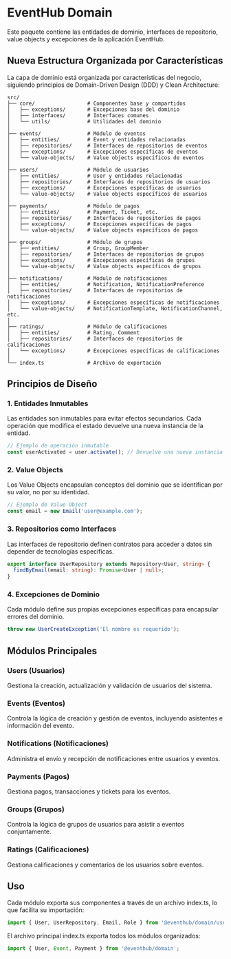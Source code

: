 # EventHub Domain

Este paquete contiene las entidades de dominio, interfaces de repositorio, value objects y excepciones de la aplicación EventHub.

## Nueva Estructura Organizada por Características

La capa de dominio está organizada por características del negocio, siguiendo principios de Domain-Driven Design (DDD) y Clean Architecture:

```
src/
├── core/                 # Componentes base y compartidos
│   ├── exceptions/       # Excepciones base del dominio
│   ├── interfaces/       # Interfaces comunes
│   └── utils/            # Utilidades del dominio
│
├── events/               # Módulo de eventos
│   ├── entities/         # Event y entidades relacionadas
│   ├── repositories/     # Interfaces de repositorios de eventos
│   ├── exceptions/       # Excepciones específicas de eventos
│   └── value-objects/    # Value objects específicos de eventos
│
├── users/                # Módulo de usuarios
│   ├── entities/         # User y entidades relacionadas
│   ├── repositories/     # Interfaces de repositorios de usuarios
│   ├── exceptions/       # Excepciones específicas de usuarios
│   └── value-objects/    # Value objects específicos de usuarios
│
├── payments/             # Módulo de pagos
│   ├── entities/         # Payment, Ticket, etc.
│   ├── repositories/     # Interfaces de repositorios de pagos
│   ├── exceptions/       # Excepciones específicas de pagos
│   └── value-objects/    # Value objects específicos de pagos
│
├── groups/               # Módulo de grupos
│   ├── entities/         # Group, GroupMember
│   ├── repositories/     # Interfaces de repositorios de grupos
│   ├── exceptions/       # Excepciones específicas de grupos
│   └── value-objects/    # Value objects específicos de grupos
│
├── notifications/        # Módulo de notificaciones
│   ├── entities/         # Notification, NotificationPreference
│   ├── repositories/     # Interfaces de repositorios de notificaciones
│   ├── exceptions/       # Excepciones específicas de notificaciones
│   └── value-objects/    # NotificationTemplate, NotificationChannel, etc.
│
├── ratings/              # Módulo de calificaciones
│   ├── entities/         # Rating, Comment
│   ├── repositories/     # Interfaces de repositorios de calificaciones
│   └── exceptions/       # Excepciones específicas de calificaciones
│
└── index.ts              # Archivo de exportación
```

## Principios de Diseño

### 1. Entidades Inmutables

Las entidades son inmutables para evitar efectos secundarios. Cada operación que modifica el estado devuelve una nueva instancia de la entidad.

```typescript
// Ejemplo de operación inmutable
const userActivated = user.activate(); // Devuelve una nueva instancia
```

### 2. Value Objects

Los Value Objects encapsulan conceptos del dominio que se identifican por su valor, no por su identidad.

```typescript
// Ejemplo de Value Object
const email = new Email('user@example.com');
```

### 3. Repositorios como Interfaces

Las interfaces de repositorio definen contratos para acceder a datos sin depender de tecnologías específicas.

```typescript
export interface UserRepository extends Repository<User, string> {
  findByEmail(email: string): Promise<User | null>;
}
```

### 4. Excepciones de Dominio

Cada módulo define sus propias excepciones específicas para encapsular errores del dominio.

```typescript
throw new UserCreateException('El nombre es requerido');
```

## Módulos Principales

### Users (Usuarios)

Gestiona la creación, actualización y validación de usuarios del sistema.

### Events (Eventos)

Controla la lógica de creación y gestión de eventos, incluyendo asistentes e información del evento.

### Notifications (Notificaciones)

Administra el envío y recepción de notificaciones entre usuarios y eventos.

### Payments (Pagos)

Gestiona pagos, transacciones y tickets para los eventos.

### Groups (Grupos)

Controla la lógica de grupos de usuarios para asistir a eventos conjuntamente.

### Ratings (Calificaciones)

Gestiona calificaciones y comentarios de los usuarios sobre eventos.

## Uso

Cada módulo exporta sus componentes a través de un archivo index.ts, lo que facilita su importación:

```typescript
import { User, UserRepository, Email, Role } from '@eventhub/domain/users';
```

El archivo principal index.ts exporta todos los módulos organizados:

```typescript
import { User, Event, Payment } from '@eventhub/domain';
``` 